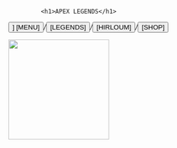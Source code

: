 <!DOCTYPE html>
             <h1>APEX LEGENDS</h1>
<em><button> ]
[MENU] </button><body>/</body><button> [LEGENDS] </button><body>/</body><button> [HIRLOUM] </button><body>/</body><button> [SHOP] </button>
<body></body></em>
<img src="https://images.app.goo.gl/KvWxMhQXkMMWVzQ16" width="200"height="200">
